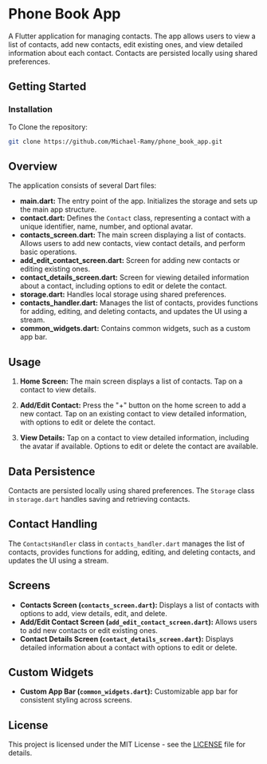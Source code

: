
# Phone Book App

A Flutter application for managing contacts. The app allows users to view a list of contacts, add new contacts, edit existing ones, and view detailed information about each contact. Contacts are persisted locally using shared preferences.

## Getting Started

### Installation

To Clone the repository:

   ```bash
   git clone https://github.com/Michael-Ramy/phone_book_app.git
   ```

## Overview

The application consists of several Dart files:

- **main.dart:** The entry point of the app. Initializes the storage and sets up the main app structure.
- **contact.dart:** Defines the `Contact` class, representing a contact with a unique identifier, name, number, and optional avatar.
- **contacts_screen.dart:** The main screen displaying a list of contacts. Allows users to add new contacts, view contact details, and perform basic operations.
- **add_edit_contact_screen.dart:** Screen for adding new contacts or editing existing ones.
- **contact_details_screen.dart:** Screen for viewing detailed information about a contact, including options to edit or delete the contact.
- **storage.dart:** Handles local storage using shared preferences.
- **contacts_handler.dart:** Manages the list of contacts, provides functions for adding, editing, and deleting contacts, and updates the UI using a stream.
- **common_widgets.dart:** Contains common widgets, such as a custom app bar.

## Usage

1. **Home Screen:** The main screen displays a list of contacts. Tap on a contact to view details.

2. **Add/Edit Contact:** Press the "+" button on the home screen to add a new contact. Tap on an existing contact to view detailed information, with options to edit or delete the contact.

3. **View Details:** Tap on a contact to view detailed information, including the avatar if available. Options to edit or delete the contact are available.

## Data Persistence

Contacts are persisted locally using shared preferences. The `Storage` class in `storage.dart` handles saving and retrieving contacts.

## Contact Handling

The `ContactsHandler` class in `contacts_handler.dart` manages the list of contacts, provides functions for adding, editing, and deleting contacts, and updates the UI using a stream.

## Screens

- **Contacts Screen (`contacts_screen.dart`):** Displays a list of contacts with options to add, view details, edit, and delete.
- **Add/Edit Contact Screen (`add_edit_contact_screen.dart`):** Allows users to add new contacts or edit existing ones.
- **Contact Details Screen (`contact_details_screen.dart`):** Displays detailed information about a contact with options to edit or delete.

## Custom Widgets

- **Custom App Bar (`common_widgets.dart`):** Customizable app bar for consistent styling across screens.


## License

This project is licensed under the MIT License - see the [LICENSE](LICENSE) file for details.
